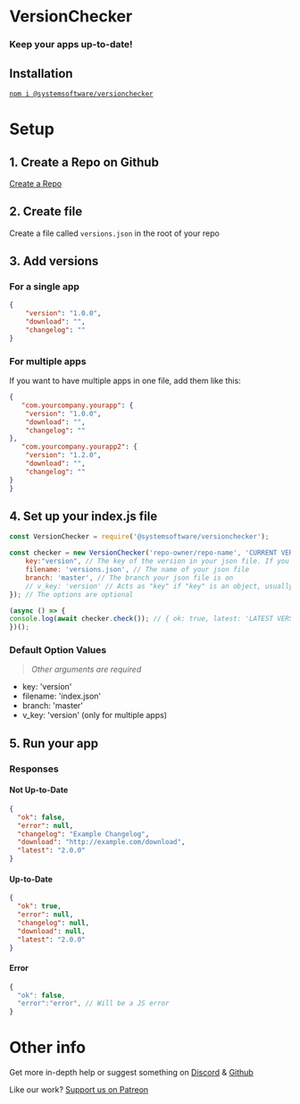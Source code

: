 # VersionChecker
### Keep your apps up-to-date!

## Installation
[`npm i @systemsoftware/versionchecker`](https://docs.npmjs.com/getting-started/installing-npm-packages-locally)

# Setup
## 1. Create a Repo on Github
[Create a Repo](https://github.com/new)
## 2. Create file
Create a file called `versions.json` in the root of your repo

## 3. Add versions
### For a single app

```json
{
    "version": "1.0.0",
    "download": "",
    "changelog": ""
}
```

### For multiple apps
If you want to have multiple apps in one file, add them like this:
 ```json
{
    "com.yourcompany.yourapp": {
     "version": "1.0.0",
     "download": "",
     "changelog": ""
 },
    "com.yourcompany.yourapp2": {
     "version": "1.2.0",
     "download": "",
     "changelog": ""
 }
 }
```

## 4. Set up your index.js file

```js
const VersionChecker = require('@systemsoftware/versionchecker');

const checker = new VersionChecker('repo-owner/repo-name', 'CURRENT VERSION HERE', {
    key:"version", // The key of the version in your json file. If you have multiple, set this to `com.yourcompany.yourapp`
    filename: 'versions.json', // The name of your json file
    branch: 'master', // The branch your json file is on
    // v_key: 'version' // Acts as "key" if "key" is an object, usually used for multiple apps
}); // The options are optional

(async () => {
console.log(await checker.check()); // { ok: true, latest: 'LATEST VERSION HERE' }
})();
```


### Default Option Values
> *Other arguments are required*
* key: 'version'
* filename: 'index.json'
* branch: 'master'
* v_key: 'version' (only for multiple apps)

## 5. Run your app

### Responses
#### Not Up-to-Date
```json
{
  "ok": false,
  "error": null,
  "changelog": "Example Changelog",
  "download": "http://example.com/download",
  "latest": "2.0.0"
}
```
#### Up-to-Date
```json
{
  "ok": true,
  "error": null,
  "changelog": null,
  "download": null,
  "latest": "2.0.0"
}
```
#### Error
```js
{
  "ok": false,
  "error":"error", // Will be a JS error
}
```

# Other info
 Get more in-depth help or suggest something on [Discord](https://discord.gg/nzTmfZ8) & [Github](https://github.com/systemsoftware/versionchecker/issues)

 Like our work? [Support us on Patreon](https://www.patreon.com/coolstone)
